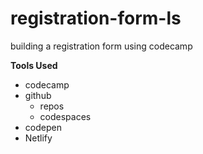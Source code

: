 # registration-form-ls
building a registration form using codecamp

**Tools Used**
* codecamp
* github
    * repos
    * codespaces
* codepen
* Netlify